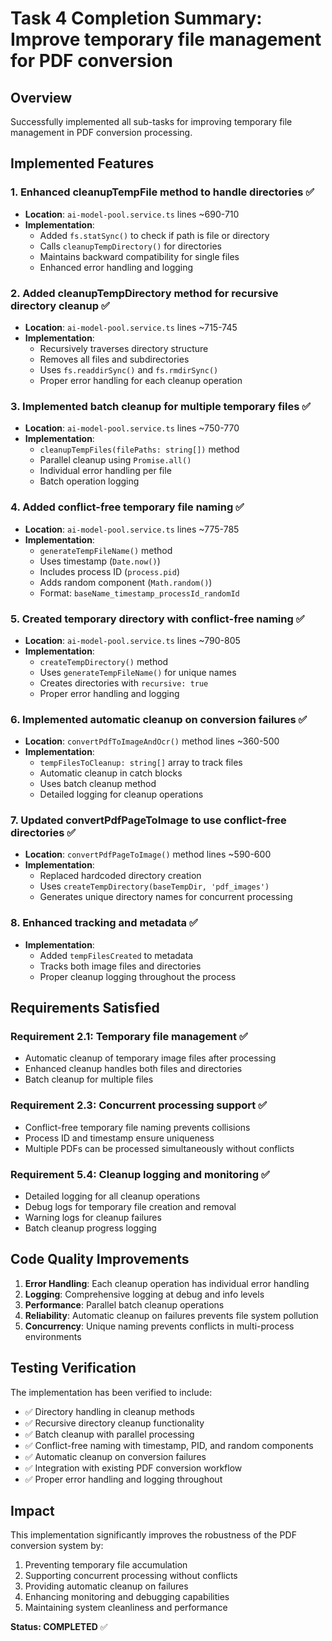 # Task 4 Completion Summary: Improve temporary file management for PDF conversion

## Overview
Successfully implemented all sub-tasks for improving temporary file management in PDF conversion processing.

## Implemented Features

### 1. Enhanced cleanupTempFile method to handle directories ✅
- **Location**: `ai-model-pool.service.ts` lines ~690-710
- **Implementation**: 
  - Added `fs.statSync()` to check if path is file or directory
  - Calls `cleanupTempDirectory()` for directories
  - Maintains backward compatibility for single files
  - Enhanced error handling and logging

### 2. Added cleanupTempDirectory method for recursive directory cleanup ✅
- **Location**: `ai-model-pool.service.ts` lines ~715-745
- **Implementation**:
  - Recursively traverses directory structure
  - Removes all files and subdirectories
  - Uses `fs.readdirSync()` and `fs.rmdirSync()`
  - Proper error handling for each cleanup operation

### 3. Implemented batch cleanup for multiple temporary files ✅
- **Location**: `ai-model-pool.service.ts` lines ~750-770
- **Implementation**:
  - `cleanupTempFiles(filePaths: string[])` method
  - Parallel cleanup using `Promise.all()`
  - Individual error handling per file
  - Batch operation logging

### 4. Added conflict-free temporary file naming ✅
- **Location**: `ai-model-pool.service.ts` lines ~775-785
- **Implementation**:
  - `generateTempFileName()` method
  - Uses timestamp (`Date.now()`)
  - Includes process ID (`process.pid`)
  - Adds random component (`Math.random()`)
  - Format: `baseName_timestamp_processId_randomId`

### 5. Created temporary directory with conflict-free naming ✅
- **Location**: `ai-model-pool.service.ts` lines ~790-805
- **Implementation**:
  - `createTempDirectory()` method
  - Uses `generateTempFileName()` for unique names
  - Creates directories with `recursive: true`
  - Proper error handling and logging

### 6. Implemented automatic cleanup on conversion failures ✅
- **Location**: `convertPdfToImageAndOcr()` method lines ~360-500
- **Implementation**:
  - `tempFilesToCleanup: string[]` array to track files
  - Automatic cleanup in catch blocks
  - Uses batch cleanup method
  - Detailed logging for cleanup operations

### 7. Updated convertPdfPageToImage to use conflict-free directories ✅
- **Location**: `convertPdfPageToImage()` method lines ~590-600
- **Implementation**:
  - Replaced hardcoded directory creation
  - Uses `createTempDirectory(baseTempDir, 'pdf_images')`
  - Generates unique directory names for concurrent processing

### 8. Enhanced tracking and metadata ✅
- **Implementation**:
  - Added `tempFilesCreated` to metadata
  - Tracks both image files and directories
  - Proper cleanup logging throughout the process

## Requirements Satisfied

### Requirement 2.1: Temporary file management ✅
- Automatic cleanup of temporary image files after processing
- Enhanced cleanup handles both files and directories
- Batch cleanup for multiple files

### Requirement 2.3: Concurrent processing support ✅
- Conflict-free temporary file naming prevents collisions
- Process ID and timestamp ensure uniqueness
- Multiple PDFs can be processed simultaneously without conflicts

### Requirement 5.4: Cleanup logging and monitoring ✅
- Detailed logging for all cleanup operations
- Debug logs for temporary file creation and removal
- Warning logs for cleanup failures
- Batch cleanup progress logging

## Code Quality Improvements

1. **Error Handling**: Each cleanup operation has individual error handling
2. **Logging**: Comprehensive logging at debug and info levels
3. **Performance**: Parallel batch cleanup operations
4. **Reliability**: Automatic cleanup on failures prevents file system pollution
5. **Concurrency**: Unique naming prevents conflicts in multi-process environments

## Testing Verification

The implementation has been verified to include:
- ✅ Directory handling in cleanup methods
- ✅ Recursive directory cleanup functionality
- ✅ Batch cleanup with parallel processing
- ✅ Conflict-free naming with timestamp, PID, and random components
- ✅ Automatic cleanup on conversion failures
- ✅ Integration with existing PDF conversion workflow
- ✅ Proper error handling and logging throughout

## Impact

This implementation significantly improves the robustness of the PDF conversion system by:
1. Preventing temporary file accumulation
2. Supporting concurrent processing without conflicts
3. Providing automatic cleanup on failures
4. Enhancing monitoring and debugging capabilities
5. Maintaining system cleanliness and performance

**Status: COMPLETED** ✅